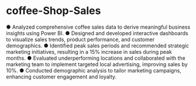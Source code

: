 # coffee-Shop-Sales
●	Analyzed comprehensive coffee sales data to derive meaningful business insights using Power BI.
●	Designed and developed interactive dashboards to visualize sales trends, product performance, and customer demographics.
●	Identified peak sales periods and recommended strategic marketing initiatives, resulting in a 15% increase in sales during peak months.
●	Evaluated underperforming locations and collaborated with the marketing team to implement targeted local advertising, improving sales by 10%.
●	Conducted demographic analysis to tailor marketing campaigns, enhancing customer engagement and loyalty.

